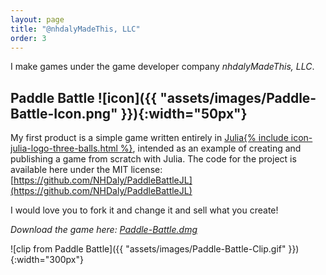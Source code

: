 ```yaml
---
layout: page
title: "@nhdalyMadeThis, LLC"
order: 3
---
```



I make games under the game developer company _nhdalyMadeThis, LLC_.

## Paddle Battle ![icon]({{ "assets/images/Paddle-Battle-Icon.png" }}){:width="50px"}
My first product is a simple game written entirely in [Julia{% include icon-julia-logo-three-balls.html %}](https://github.com/JuliaLang/julia), intended as an example of creating and publishing a game from scratch with Julia. The code for the project is available here under the MIT license:<br>
[https://github.com/NHDaly/PaddleBattleJL](https://github.com/NHDaly/PaddleBattleJL)

I would love you to fork it and change it and sell what you create!

*Download the game here: <a id="paddleBattleDownload" href="https://github.com/NHDaly/PaddleBattleJL/releases/latest">Paddle-Battle.dmg</a>*

![clip from Paddle Battle]({{ "assets/images/Paddle-Battle-Clip.gif" }}){:width="300px"}

<script>
var ajaxRequest = new XMLHttpRequest();
ajaxRequest.onreadystatechange = function(){

  if(ajaxRequest.readyState == 4){
    releasesJson = JSON.parse(ajaxRequest.responseText);

    var asset = releasesJson.assets[0];
    document.getElementById("paddleBattleDownload").href = asset.browser_download_url;
  }
}
ajaxRequest.open('GET', 'https://api.github.com/repos/NHDaly/PaddleBattleJL/releases/latest');
ajaxRequest.send();
</script>
